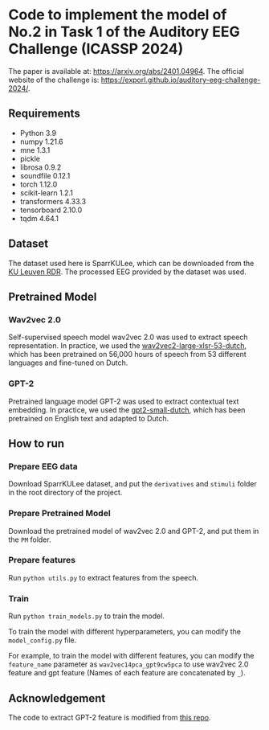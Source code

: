# Code to implement the model of No.2 in Task 1 of the Auditory EEG Challenge (ICASSP 2024)
The paper is available at: https://arxiv.org/abs/2401.04964. 
The official website of the challenge is: https://exporl.github.io/auditory-eeg-challenge-2024/.
## Requirements
- Python 3.9
- numpy 1.21.6
- mne 1.3.1
- pickle
- librosa 0.9.2
- soundfile 0.12.1
- torch 1.12.0
- scikit-learn 1.2.1
- transformers 4.33.3
- tensorboard 2.10.0
- tqdm 4.64.1
## Dataset
The dataset used here is SparrKULee, which can be downloaded from the
[KU Leuven RDR](https://rdr.kuleuven.be/dataset.xhtml?persistentId=doi:10.48804/K3VSND). 
The processed EEG provided by the dataset was used.
## Pretrained Model
### Wav2vec 2.0
Self-supervised speech model wav2vec 2.0 was used to extract speech representation. 
In practice, we used the [wav2vec2-large-xlsr-53-dutch](https://huggingface.co/jonatasgrosman/wav2vec2-large-xlsr-53-dutch), 
which has been pretrained on 56,000 hours of speech from 53 different languages and fine-tuned on Dutch.
### GPT-2
Pretrained language model GPT-2 was used to extract contextual text embedding. 
In practice, we used the [gpt2-small-dutch](https://huggingface.co/GroNLP/gpt2-small-dutch), which has been pretrained on English text and adapted to Dutch.

## How to run
### Prepare EEG data
Download SparrKULee dataset, and put the `derivatives` and `stimuli` folder in the root directory of the project.
### Prepare Pretrained Model
Download the pretrained model of wav2vec 2.0 and GPT-2, and put them in the `PM` folder.
### Prepare features
Run `python utils.py` to extract features from the speech.
### Train
Run `python train_models.py` to train the model.

To train the model with different hyperparameters, you can modify the `model_config.py` file.

For example, to train the model with different features, 
you can modify the `feature_name` parameter as `wav2vec14pca_gpt9cw5pca` to use wav2vec 2.0 feature and gpt feature (Names of each feature are concatenated by `_`). 

## Acknowledgement
The code to extract GPT-2 feature is modified from [this repo](https://github.com/HuthLab/semantic-decoding).

